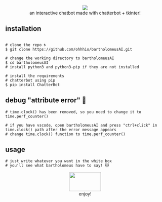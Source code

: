<p align=center>

  <img src="https://i.imgur.com/8VhDMdu.png"/>

<br>
  <span>an interactive chatbot made with chatterbot + tkinter!
  <br>
</p>
  
  ## installation

```console

# clone the repo 🌀
$ git clone https://github.com/ohhhio/bartholomeusAI.git

# change the working directory to bartholomeusAI
$ cd bartholomeusAI
# install python3 and python3-pip if they are not installed

# install the requirements
# chatterbot using pip 
$ pip install ChatterBot
```

  ## debug "attribute error" 👾
```console
# time.clock() has been removed, so you need to change it to time.perf_counter()

# if you have vscode, open bartholomeusAI and press "ctrl+click" in time.clock() path after the error message appears
# change time.clock() function to time.perf_counter()
```

  ## usage
``` 
# just write whatever you want in the white box
# you'll see what bartholomeus have to say! 🐱 
```

<p align=center>
  <img src="https://i.imgur.com/hQbeGJG.png" width="100" height="60">
<br>
  <span>enjoy!
  <br>
</p>
